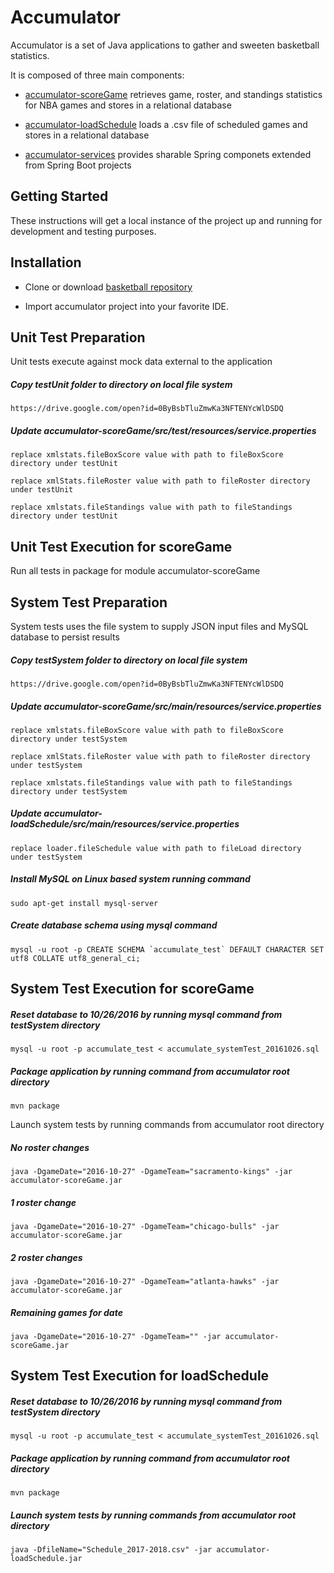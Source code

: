 # Accumulator

Accumulator is a set of Java applications to gather and sweeten basketball statistics.

It is composed of three main components:

* [accumulator-scoreGame](https://github.com/pablote3/basketball-java/tree/master/accumulator/accumulator-scoreGame) retrieves game, roster, and standings statistics for NBA games and stores in a relational database

* [accumulator-loadSchedule](https://github.com/pablote3/basketball-java/tree/master/accumulator/accumulator-loadSchedule) loads a .csv file of scheduled games and stores in a relational database

* [accumulator-services](https://github.com/pablote3/basketball-java/tree/master/accumulator/accumulator-services) provides sharable Spring componets extended from Spring Boot projects

## Getting Started

These instructions will get a local instance of the project up and running for development and testing purposes.

## Installation

* Clone or download [basketball repository](https://github.com/pablote3/basketball-java)

* Import accumulator project into your favorite IDE.

## Unit Test Preparation

Unit tests execute against mock data external to the application

  ##### Copy testUnit folder to directory on local file system

    https://drive.google.com/open?id=0ByBsbTluZmwKa3NFTENYcWlDSDQ

  ##### Update accumulator-scoreGame/src/test/resources/service.properties

    replace xmlstats.fileBoxScore value with path to fileBoxScore directory under testUnit
        
    replace xmlStats.fileRoster value with path to fileRoster directory under testUnit
        
    replace xmlstats.fileStandings value with path to fileStandings directory under testUnit

## Unit Test Execution for scoreGame

  Run all tests in package for module accumulator-scoreGame

## System Test Preparation

System tests uses the file system to supply JSON input files and MySQL database to persist results

  ##### Copy testSystem folder to directory on local file system
   
    https://drive.google.com/open?id=0ByBsbTluZmwKa3NFTENYcWlDSDQ
    
  ##### Update accumulator-scoreGame/src/main/resources/service.properties
  
    replace xmlstats.fileBoxScore value with path to fileBoxScore directory under testSystem
        
    replace xmlStats.fileRoster value with path to fileRoster directory under testSystem
        
    replace xmlstats.fileStandings value with path to fileStandings directory under testSystem
    
  ##### Update accumulator-loadSchedule/src/main/resources/service.properties
      
    replace loader.fileSchedule value with path to fileLoad directory under testSystem

  ##### Install MySQL on Linux based system running command

    sudo apt-get install mysql-server
 
  ##### Create database schema using mysql command

    mysql -u root -p CREATE SCHEMA `accumulate_test` DEFAULT CHARACTER SET utf8 COLLATE utf8_general_ci;
      
## System Test Execution for scoreGame

  ##### Reset database to 10/26/2016 by running mysql command from testSystem directory

    mysql -u root -p accumulate_test < accumulate_systemTest_20161026.sql
   
  ##### Package application by running command from accumulator root directory

    mvn package
     
  Launch system tests by running commands from accumulator root directory
    
  ##### No roster changes 
    java -DgameDate="2016-10-27" -DgameTeam="sacramento-kings" -jar accumulator-scoreGame.jar
  
  ##### 1 roster change
    java -DgameDate="2016-10-27" -DgameTeam="chicago-bulls" -jar accumulator-scoreGame.jar
  
  ##### 2 roster changes
    java -DgameDate="2016-10-27" -DgameTeam="atlanta-hawks" -jar accumulator-scoreGame.jar
  
  ##### Remaining games for date
    java -DgameDate="2016-10-27" -DgameTeam="" -jar accumulator-scoreGame.jar

## System Test Execution for loadSchedule

  ##### Reset database to 10/26/2016 by running mysql command from testSystem directory

    mysql -u root -p accumulate_test < accumulate_systemTest_20161026.sql
   
  ##### Package application by running command from accumulator root directory

    mvn package
     
  ##### Launch system tests by running commands from accumulator root directory
  
    java -DfileName="Schedule_2017-2018.csv" -jar accumulator-loadSchedule.jar
